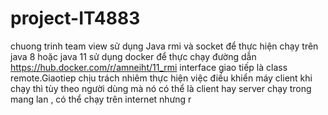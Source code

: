 ﻿# project-IT4883
chuong trinh team view sử dụng Java rmi và socket để thực hiện
chạy trên java 8 hoặc java 11 
sử dụng docker để thực chạy
đường dẫn https://hub.docker.com/r/amneiht/11_rmi
interface giao tiếp là class remote.Giaotiep chịu trách nhiêm thực hiện việc điều khiển máy client
khi chạy thì tùy theo người dùng mà nó có thể là client hay server
chạy trong mang lan , có thể chạy trên internet nhưng r

